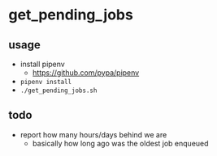 # get_pending_jobs

## usage

- install pipenv
  - https://github.com/pypa/pipenv
- `pipenv install`
- `./get_pending_jobs.sh`

## todo

- report how many hours/days behind we are
  - basically how long ago was the oldest job enqueued
